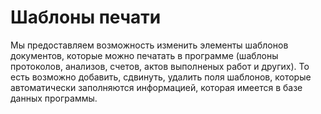  # Шаблоны печати 

 Мы предоставляем возможность изменить элементы шаблонов документов, которые можно печатать в программе (шаблоны протоколов, анализов, счетов, актов выполненых работ и других). То есть возможно добавить, сдвинуть, удалить поля шаблонов, которые автоматически заполняются информацией, которая имеется в базе данных программы.
